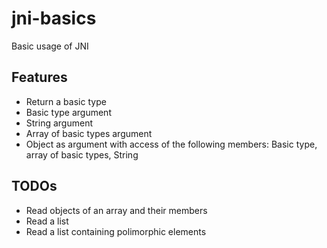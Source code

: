 # jni-basics
Basic usage of JNI

## Features
* Return a basic type
* Basic type argument
* String argument
* Array of basic types argument
* Object as argument with access of the following members: Basic type, array of basic types, String

## TODOs
* Read objects of an array and their members
* Read a list
* Read a list containing polimorphic elements
